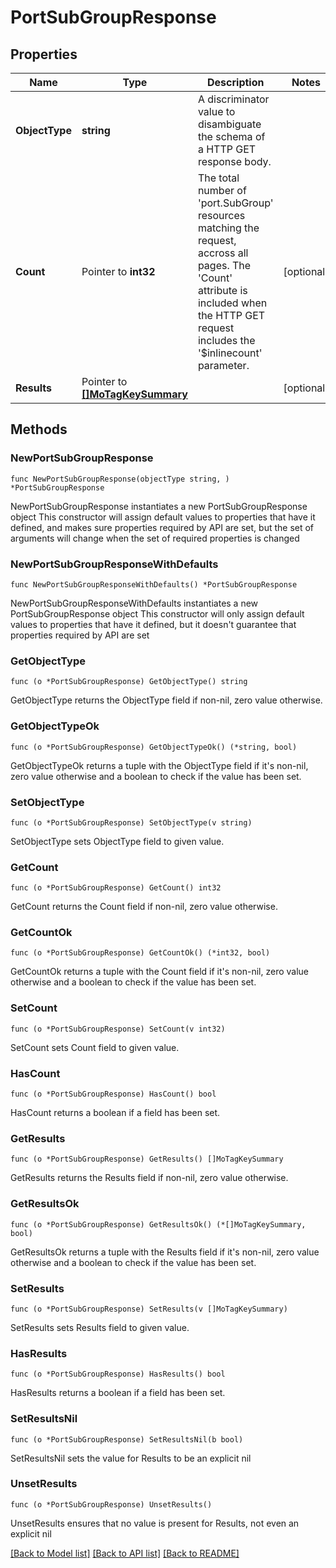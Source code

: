 # PortSubGroupResponse

## Properties

Name | Type | Description | Notes
------------ | ------------- | ------------- | -------------
**ObjectType** | **string** | A discriminator value to disambiguate the schema of a HTTP GET response body. | 
**Count** | Pointer to **int32** | The total number of &#39;port.SubGroup&#39; resources matching the request, accross all pages. The &#39;Count&#39; attribute is included when the HTTP GET request includes the &#39;$inlinecount&#39; parameter. | [optional] 
**Results** | Pointer to [**[]MoTagKeySummary**](mo.TagKeySummary.md) |  | [optional] 

## Methods

### NewPortSubGroupResponse

`func NewPortSubGroupResponse(objectType string, ) *PortSubGroupResponse`

NewPortSubGroupResponse instantiates a new PortSubGroupResponse object
This constructor will assign default values to properties that have it defined,
and makes sure properties required by API are set, but the set of arguments
will change when the set of required properties is changed

### NewPortSubGroupResponseWithDefaults

`func NewPortSubGroupResponseWithDefaults() *PortSubGroupResponse`

NewPortSubGroupResponseWithDefaults instantiates a new PortSubGroupResponse object
This constructor will only assign default values to properties that have it defined,
but it doesn't guarantee that properties required by API are set

### GetObjectType

`func (o *PortSubGroupResponse) GetObjectType() string`

GetObjectType returns the ObjectType field if non-nil, zero value otherwise.

### GetObjectTypeOk

`func (o *PortSubGroupResponse) GetObjectTypeOk() (*string, bool)`

GetObjectTypeOk returns a tuple with the ObjectType field if it's non-nil, zero value otherwise
and a boolean to check if the value has been set.

### SetObjectType

`func (o *PortSubGroupResponse) SetObjectType(v string)`

SetObjectType sets ObjectType field to given value.


### GetCount

`func (o *PortSubGroupResponse) GetCount() int32`

GetCount returns the Count field if non-nil, zero value otherwise.

### GetCountOk

`func (o *PortSubGroupResponse) GetCountOk() (*int32, bool)`

GetCountOk returns a tuple with the Count field if it's non-nil, zero value otherwise
and a boolean to check if the value has been set.

### SetCount

`func (o *PortSubGroupResponse) SetCount(v int32)`

SetCount sets Count field to given value.

### HasCount

`func (o *PortSubGroupResponse) HasCount() bool`

HasCount returns a boolean if a field has been set.

### GetResults

`func (o *PortSubGroupResponse) GetResults() []MoTagKeySummary`

GetResults returns the Results field if non-nil, zero value otherwise.

### GetResultsOk

`func (o *PortSubGroupResponse) GetResultsOk() (*[]MoTagKeySummary, bool)`

GetResultsOk returns a tuple with the Results field if it's non-nil, zero value otherwise
and a boolean to check if the value has been set.

### SetResults

`func (o *PortSubGroupResponse) SetResults(v []MoTagKeySummary)`

SetResults sets Results field to given value.

### HasResults

`func (o *PortSubGroupResponse) HasResults() bool`

HasResults returns a boolean if a field has been set.

### SetResultsNil

`func (o *PortSubGroupResponse) SetResultsNil(b bool)`

 SetResultsNil sets the value for Results to be an explicit nil

### UnsetResults
`func (o *PortSubGroupResponse) UnsetResults()`

UnsetResults ensures that no value is present for Results, not even an explicit nil

[[Back to Model list]](../README.md#documentation-for-models) [[Back to API list]](../README.md#documentation-for-api-endpoints) [[Back to README]](../README.md)


